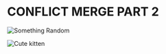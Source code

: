 # CONFLICT MERGE PART 2

![Something Random](https://picsum.photos/600/400)

![Cute kitten](https://picsum.photos/400/600)